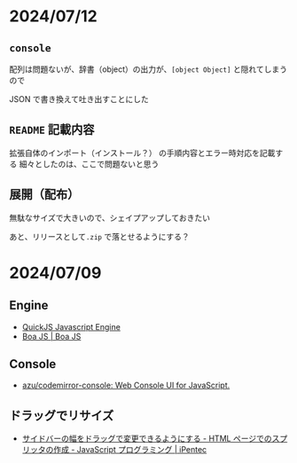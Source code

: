 # 2024/07/12

## `console`

配列は問題ないが、辞書（object）の出力が、`[object Object]` と隠れてしまうので

JSON で書き換えて吐き出すことにした

## `README` 記載内容

拡張自体のインポート（インストール？） の手順内容とエラー時対応を記載する
細々としたのは、ここで問題ないと思う

## 展開（配布）

無駄なサイズで大きいので、シェイプアップしておきたい

あと、リリースとして`.zip` で落とせるようにする？

# 2024/07/09

## Engine

- [QuickJS Javascript Engine](https://bellard.org/quickjs/)
- [Boa JS | Boa JS](https://boajs.dev/)

## Console

- [azu/codemirror-console: Web Console UI for JavaScript.](https://github.com/azu/codemirror-console/tree/master)

## ドラッグでリサイズ

- [サイドバーの幅をドラッグで変更できるようにする - HTML ページでのスプリッタの作成 - JavaScript プログラミング | iPentec](https://www.ipentec.com/document/javascript-create-html-page-vertical-splitter)
